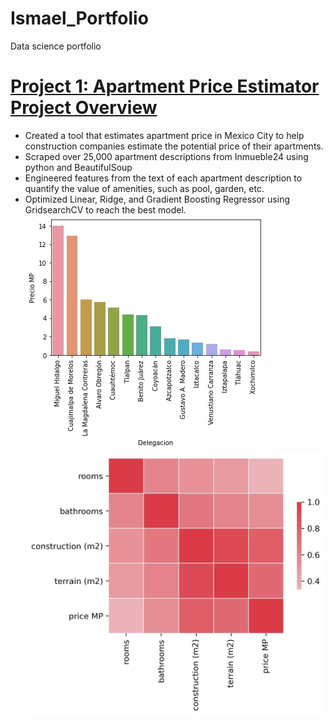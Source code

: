 # Ismael_Portfolio
Data science portfolio
# [**Project 1:** Apartment Price Estimator Project Overview](https://github.com/ismael-lopezb/ds_realestate_proj)
* Created a tool that estimates apartment price in Mexico City to help construction companies estimate the potential price of their apartments.
* Scraped over 25,000 apartment descriptions from Inmueble24 using python and BeautifulSoup
* Engineered features from the text of each apartment description to quantify the value of amenities, such as pool, garden, etc.
* Optimized Linear, Ridge, and Gradient Boosting Regressor using GridsearchCV to reach the best model.
![](https://github.com/ismael-lopezb/Ismael_Portfolio/blob/main/images/precio%20por%20delegacion.jpg)
![](https://github.com/ismael-lopezb/Ismael_Portfolio/blob/main/images/heatmap.jpg)
